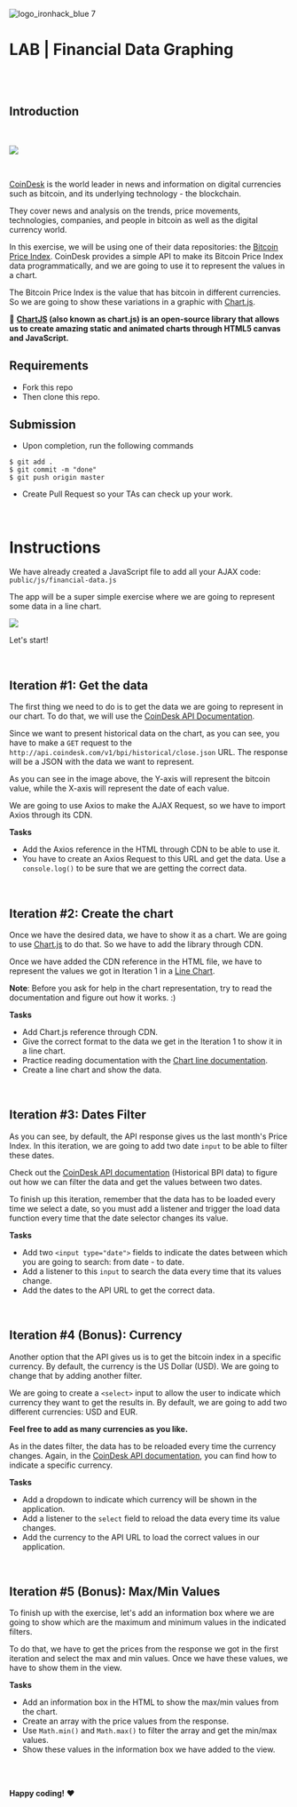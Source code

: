 ![logo_ironhack_blue 7](https://user-images.githubusercontent.com/23629340/40541063-a07a0a8a-601a-11e8-91b5-2f13e4e6b441.png)

# LAB | Financial Data Graphing

<br><br>

## Introduction

<br>

![](http://i.giphy.com/l3Uct2K9N3CqxeCoU.gif)

<br>

[CoinDesk](http://www.coindesk.com/) is the world leader in news and information on digital currencies such as bitcoin, and its underlying technology - the blockchain.

They cover news and analysis on the trends, price movements, technologies, companies, and people in bitcoin as well as the digital currency world.

In this exercise, we will be using one of their data repositories: the [Bitcoin Price Index](https://www.coindesk.com/coindesk-api). CoinDesk provides a simple API to make its Bitcoin Price Index data programmatically, and we are going to use it to represent the values in a chart.

The Bitcoin Price Index is the value that has bitcoin in different currencies. So we are going to show these variations in a graphic with [Chart.js](http://www.chartjs.org/).

:eyes: **[**ChartJS**](http://www.chartjs.org/) (also known as chart.js) is an open-source library that allows us to create amazing static and animated charts through HTML5 canvas and JavaScript.**

## Requirements

- Fork this repo
- Then clone this repo.

## Submission

- Upon completion, run the following commands

```
$ git add .
$ git commit -m "done"
$ git push origin master
```

- Create Pull Request so your TAs can check up your work.

<br>

# Instructions

We have already created a JavaScript file to add all your AJAX code: `public/js/financial-data.js`

The app will be a super simple exercise where we are going to represent some data in a line chart.

![](https://s3-eu-west-1.amazonaws.com/ih-materials/uploads/upload_b94d2137d3737b49ecf92ee8709f5a14.png)

Let's start!

<br>

## Iteration #1: Get the data

The first thing we need to do is to get the data we are going to represent in our chart. To do that, we will use the [CoinDesk API Documentation](https://www.coindesk.com/coindesk-api).

Since we want to present historical data on the chart, as you can see, you have to make a `GET` request to the `http://api.coindesk.com/v1/bpi/historical/close.json` URL. The response will be a JSON with the data we want to represent.

As you can see in the image above, the Y-axis will represent the bitcoin value, while the X-axis will represent the date of each value.

We are going to use Axios to make the AJAX Request, so we have to import Axios through its CDN.

**Tasks**

- Add the Axios reference in the HTML through CDN to be able to use it.
- You have to create an Axios Request to this URL and get the data. Use a `console.log()` to be sure that we are getting the correct data.

<br>

## Iteration #2: Create the chart

Once we have the desired data, we have to show it as a chart. We are going to use [Chart.js](http://www.chartjs.org/) to do that. So we have to add the library through CDN.

Once we have added the CDN reference in the HTML file, we have to represent the values we got in Iteration 1 in a [Line Chart](http://www.chartjs.org/docs/#line-chart-introduction).

**Note**: Before you ask for help in the chart representation, try to read the documentation and figure out how it works. :)

**Tasks**

- Add Chart.js reference through CDN.
- Give the correct format to the data we get in the Iteration 1 to show it in a line chart.
- Practice reading documentation with the [Chart line documentation](http://www.chartjs.org/docs/#line-chart-introduction).
- Create a line chart and show the data.

<br>

## Iteration #3: Dates Filter

As you can see, by default, the API response gives us the last month's Price Index. In this iteration, we are going to add two date `input` to be able to filter these dates.

Check out the [CoinDesk API documentation](https://www.coindesk.com/coindesk-api) (Historical BPI data) to figure out how we can filter the data and get the values between two dates.

To finish up this iteration, remember that the data has to be loaded every time we select a date, so you must add a listener and trigger the load data function every time that the date selector changes its value.

**Tasks**

- Add two `<input type="date">` fields to indicate the dates between which you are going to search: from date - to date.
- Add a listener to this `input` to search the data every time that its values change.
- Add the dates to the API URL to get the correct data.

<br>

## Iteration #4 (Bonus): Currency

Another option that the API gives us is to get the bitcoin index in a specific currency. By default, the currency is the US Dollar (USD). We are going to change that by adding another filter.

We are going to create a `<select>` input to allow the user to indicate which currency they want to get the results in. By default, we are going to add two different currencies: USD and EUR.

**Feel free to add as many currencies as you like.**

As in the dates filter, the data has to be reloaded every time the currency changes. Again, in the [CoinDesk API documentation](https://web.archive.org/web/20191106152143/https://www.coindesk.com/api), you can find how to indicate a specific currency.

**Tasks**

- Add a dropdown to indicate which currency will be shown in the application.
- Add a listener to the `select` field to reload the data every time its value changes.
- Add the currency to the API URL to load the correct values in our application.

<br>

## Iteration #5 (Bonus): Max/Min Values

To finish up with the exercise, let's add an information box where we are going to show which are the maximum and minimum values in the indicated filters.

To do that, we have to get the prices from the response we got in the first iteration and select the max and min values. Once we have these values, we have to show them in the view.

**Tasks**

- Add an information box in the HTML to show the max/min values from the chart.
- Create an array with the price values from the response.
- Use `Math.min()` and `Math.max()` to filter the array and get the min/max values.
- Show these values in the information box we have added to the view.

<br><br>

**Happy coding!** :heart:
